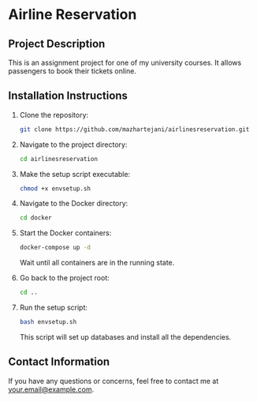 # Airline Reservation

## Project Description

This is an assignment project for one of my university courses. It allows passengers to book their tickets online.

## Installation Instructions

1. Clone the repository:

    ```bash
    git clone https://github.com/mazhartejani/airlinesreservation.git
    ```

2. Navigate to the project directory:

    ```bash
    cd airlinesreservation
    ```

3. Make the setup script executable:

    ```bash
    chmod +x envsetup.sh
    ```

4. Navigate to the Docker directory:

    ```bash
    cd docker
    ```

5. Start the Docker containers:

    ```bash
    docker-compose up -d
    ```

    Wait until all containers are in the running state.

6. Go back to the project root:

    ```bash
    cd ..
    ```

7. Run the setup script:

    ```bash
    bash envsetup.sh
    ```

    This script will set up databases and install all the dependencies.

## Contact Information

If you have any questions or concerns, feel free to contact me at your.email@example.com.


